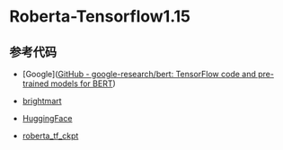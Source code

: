 # Roberta-Tensorflow1.15

## 参考代码



+ [Google]([GitHub - google-research/bert: TensorFlow code and pre-trained models for BERT](https://github.com/google-research/bert))

+ [brightmart](https://github.com/brightmart/roberta_zh)

+ [HuggingFace](https://huggingface.co/transformers/main_classes/tokenizer.html)

+ [roberta_tf_ckpt](https://github.com/vickyzayats/roberta_tf_ckpt)

  